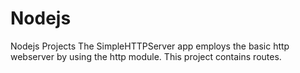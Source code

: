 # Nodejs
Nodejs Projects
The SimpleHTTPServer app employs the basic http webserver by using the http module. This project contains routes.
